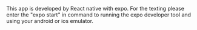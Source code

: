 This app is developed by React native with expo.
For the texting please enter the "expo start" in command to running the expo developer tool and using your android or ios emulator.
